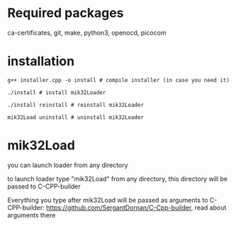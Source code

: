 # Required packages
ca-certificates, git, make, python3, openocd, picocom

# installation
```
g++ installer.cpp -o install # compile installer (in case you need it)
```

```
./install # install mik32Loader
```

```
./install reinstall # reinstall mik32Loader 
```

```
mik32Load uninstall # uninstall mik32Loader
```
# mik32Load
you can launch loader from any directory

to launch loader type "mik32Load" from any directory, this directory will be passed to C-CPP-builder

Everything you type after mik32Load will be passed as arguments to C-CPP-builder: https://github.com/SergantDornan/C-Cpp-builder, read about arguments there
